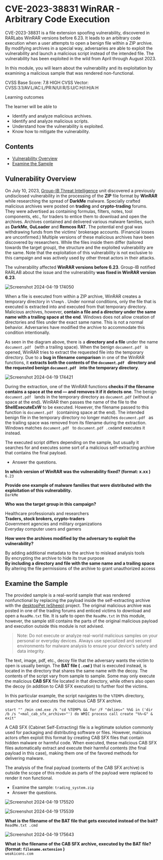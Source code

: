 # CVE-2023-38831 WinRAR - Arbitrary Code Execution

CVE-2023-38831 is a file extension spoofing vulnerability, discovered in RARLabs WinRAR versions before 6.23. It leads to an arbitrary code execution when a user attempts to open a benign file within a ZIP archive. By modifying archives in a special way, adversaries are able to exploit the vulnerability and launch a malicious script instead of the intended file. The vulnerability has been exploited in the wild from April through August 2023.

In this module, you will learn about the vulnerability and its exploitation by examining a malicious sample that was rendered non-functional.

CVSS Base Score: 7.8 HIGH
CVSS Vector: CVSS:3.1/AV:L/AC:L/PR:N/UI:R/S:U/C:H/I:H/A:H

Learning outcomes

The learner will be able to

- Identify and analyze malicious archives.
- Identify and analyze malicious scripts.
- Understand how the vulnerability is exploited.
- Know how to mitigate the vulnerability.

## Contents
- [Vulnerability Overview](#vulnerability-overview)
- [Examine the Sample](#examine-the-sample)


## Vulnerability Overview

On July 10, 2023, [Group-IB Threat Intelligence](https://www.group-ib.com/blog/cve-2023-38831-winrar-zero-day/) unit discovered a previously undisclosed vulnerability in the processing of the **ZIP** file format by **WinRAR** while researching the spread of **DarkMe** malware. Specially crafted malicious archives were posted on **trading** and **crypto-trading** forums. They were advertised as containing formulas, filters, notes, tool components, etc., for traders to entice them to download and open the archives. Archives contained and delivered various malware families, such as **DarkMe**, **GuLoader** and **Remcos RAT**. The potential end goal was withdrawing funds from the victims' brokerage accounts. (Financial losses are unconfirmed.) Multiple versions of these malicious archives have been discovered by researchers. While the files inside them differ (tailored towards the target group), the structure and the exploited vulnerability are the same. Note that the exploitation of this vulnerability is not exclusive to this campaign and was actively used by other threat actors in their attacks.

The vulnerability affected **WinRAR versions before 6.23**. Group-IB notified RARLAB about the issue and the vulnerability **was fixed in WinRAR version 6.23**.

![Screenshot 2024-04-19 174050](https://github.com/acibojbp/RangeForce-Community/assets/164168280/c3010339-6e98-453e-9d8f-c288c09987ae)

When a file is executed from within a ZIP archive, WinRAR creates a temporary directory in `%Temp%` . Under normal conditions, only the file that is executed is extracted into and executed from that temporary directory. Malicious archives, however, **contain a file and a directory under the same name with a trailing space at the end**. Windows does not allow creation of directories and files under the exact same name. This is not a normal behavior. Adversaries have modified the archive to accommodate this condition intentionally.

As seen in the diagram above, there is a **directory and a file** under the name `document.pdf `  (with a trailing space). When the benign `document.pdf `  is opened, WinRAR tries to extract the requested file into the temporary directory. Due to a **bug in filename comparison** in one of the WinRAR functions, it **extracts both the contents of the `document.pdf ` directory and the requested benign `document.pdf ` into the temporary directory**.

![Screenshot 2024-04-19 174421](https://github.com/acibojbp/RangeForce-Community/assets/164168280/bd30919d-42da-450c-b4bc-e1ac9b2cc052)

During the extraction, one of the WinRAR functions **checks if the filename contains a space at the end — and removes it if it detects one**. The benign `document.pdf `  lands in the temporary directory as `document.pdf` (without a space at the end). WinRAR then passes the name of the file to the **ShellExecuteExW** to be executed. However, the filename passed to this function is `document.pdf ` (containing space at the end). The intended benign file in the temporary directory no longer matches `document.pdf ` as the trailing space was removed from its filename during the extraction. Windows matches `document.pdf ` to `document.pdf .cmd`and executes it instead.

The executed script differs depending on the sample, but usually it searches for and executes some sort of a malicious self-extracting archive that contains the final payload.

- Answer the questions.

**In which version of WinRAR was the vulnerability fixed? (format: x.xx )**  
`6.23`

**Provide one example of malware families that were distributed with the exploitation of this vulnerability.**  
`DarkMe`

**Who was the target group in this campaign?**  

Healthcare professionals and researchers  
**Traders, stock brokers, crypto-traders**  
Government agencies and military organizations  
Everyday computer users and gamers  

**How were the archives modified by the adversary to exploit the vulnerability?**  

By adding additional metadata to the archive to mislead analysis tools  
By encrypting the archive to hide its true purpose  
**By including a directory and file with the same name and a trailing space**  
By altering the file permissions of the archive to grant unauthorized access  

## Examine the Sample

The provided sample is a real-world sample that was rendered nonfunctional by replacing the payload inside the self-extracting archive with the [desktopPet (eSheep)](https://github.com/Adrianotiger/desktopPet) project. The original malicious archive was posted in one of the trading forums and enticed victims to download and open a `ReadMe.txt` file. It is safe to open the `ReadMe.txt` in this module, however, the sample still contains the parts of the original malicious payload and execution outside this module is not advised.

> Note: Do not execute or analyze real-world malicious samples on your personal or everyday devices. Always use specialized and secured environments for malware analysis to ensure your device's safety and data integrity.

The text, image, pdf, etc., decoy file that the adversary wants the victim to open is usually benign. The **BAT file ( `.cmd` )** that is executed instead, is located in the directory that shares the same name with the decoy. The contents of the script vary from sample to sample. Some may only execute the malicious **CAB SFX** file located in that directory, while others also open the decoy (in addition to CAB SFX execution) to further fool the victims.

In this particular example, the script navigates to the `%TEMP%` directory, searches for and executes the malicious CAB SFX archive.

```
start "" /min cmd.exe /k "cd %TEMP% && for /F "delims=" %%G in ('dir /b /s "<mal_cab_sfx_archive>"') do WMIC process call create "%%~G" & exit"
```

A CAB SFX (Cabinet Self-Extracting) file is a legitimate solution commonly used for packaging and distributing software or files. However, malicious actors often exploit this format by creating CAB SFX files that contain hidden malware or harmful code. When executed, these malicious CAB SFX files automatically extract and execute their harmful contents (the final payload in this case), making them one of the favored methods for delivering malware.

The analysis of the final payload (contents of the CAB SFX archive) is outside the scope of this module as parts of the payload were replaced to render it non functional.

- Examine the sample: `trading_system.zip`
- Answer the questions.

![Screenshot 2024-04-19 175520](https://github.com/acibojbp/RangeForce-Community/assets/164168280/8fbb1eb5-3cfd-48ff-915d-2ec5248a8286)

![Screenshot 2024-04-19 175539](https://github.com/acibojbp/RangeForce-Community/assets/164168280/1d742ac4-1bae-4c94-bc68-a52010909129)

**What is the filename of the BAT file that gets executed instead of the bait?**  
`ReadMe.txt .cmd`

![Screenshot 2024-04-19 175643](https://github.com/acibojbp/RangeForce-Community/assets/164168280/29bcfbac-b25c-4811-943c-4bb889c62c41)

**What is the filename of the CAB SFX archive, executed by the BAT file? (format: `filename.extension` )**  
`weakicons.com`
